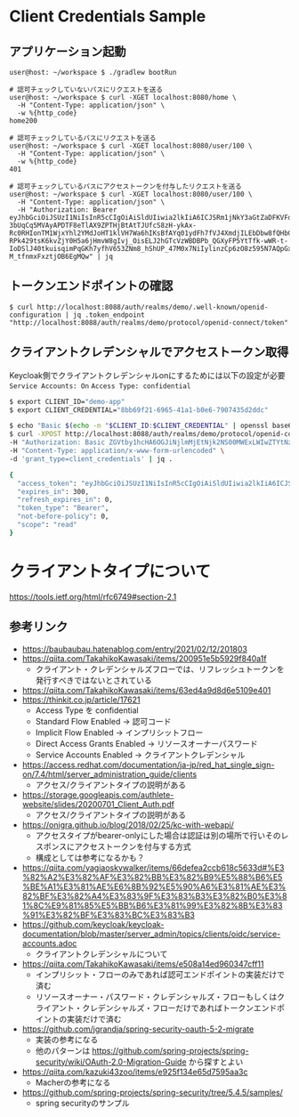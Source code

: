 # Client Credentials Sample

## アプリケーション起動
```ShellSession
user@host: ~/workspace $ ./gradlew bootRun
```

```ShellSession
# 認可チェックしていないパスにリクエストを送る
user@host: ~/workspace $ curl -XGET localhost:8080/home \
  -H "Content-Type: application/json" \
  -w %{http_code}
home200

# 認可チェックしているパスにリクエストを送る
user@host: ~/workspace $ curl -XGET localhost:8080/user/100 \
  -H "Content-Type: application/json" \
  -w %{http_code}
401

# 認可チェックしているパスにアクセストークンを付与したリクエストを送る
user@host: ~/workspace $ curl -XGET localhost:8080/user/100 \
  -H "Content-Type: application/json" \
  -H "Authorization: Bearer eyJhbGciOiJSUzI1NiIsInR5cCIgOiAiSldUIiwia2lkIiA6ICJSRm1jNkY3aGtZaDFKVFd4b25fM09TR1hoZWt5eklDUlMxU3dIS1FJOTZnIn0.eyJleHAiOjE2MTg0NTkxMjMsImlhdCI6MTYxODQ1ODgyMywianRpIjoiZWE5Mzc0N2YtYjkyMS00NTQ2LWI5ZjYtYTE5NDY0ZTJiNzg3IiwiaXNzIjoiaHR0cDovL2xvY2FsaG9zdDo4MDg4L2F1dGgvcmVhbG1zL2RlbW8iLCJzdWIiOiIzZWJiNzFlYS1jNmU4LTRlYzgtYjhhOC0wZDI2ZWQ0MTNmODAiLCJ0eXAiOiJCZWFyZXIiLCJhenAiOiJkZW1vLWFwcCIsImFjciI6IjEiLCJzY29wZSI6InJlYWQiLCJjbGllbnRJZCI6ImRlbW8tYXBwIiwiY2xpZW50SG9zdCI6IjE3Mi4yMC4wLjEiLCJjbGllbnRBZGRyZXNzIjoiMTcyLjIwLjAuMSJ9.dkY849d4GL3daX02efrTYuo364Go4ncSB5OkWbq4u8HYfM-3bUqCq5MVAyAPDTF8eTlAX9ZPTHjBtAtTJUfcS8zH-ykAx-Rc0RHIonTM1WjxYhl2YMdJoHT1klVH7Wa6hIKsBfAYq01ydFh7fVJ4XmdjILEbDbw8fQHbGfIwetCtVxXK-RPk429tsK6kvZjY0H5a6jHmvW8gIvj_OisELJ2hGTcVzWBDBPb_QGXyFP5YtTfk-wWR-t-IoDSlJ40tkuisqimPqGKh7yfhV653ZNm8_hShUP_47M0x7NiIylinzCp6zO8z595N7AQpGxOS8-M_tfnmxFxztjOB6EgMQw" | jq
```


## トークンエンドポイントの確認
```ShellSession
$ curl http://localhost:8088/auth/realms/demo/.well-known/openid-configuration | jq .token_endpoint
"http://localhost:8088/auth/realms/demo/protocol/openid-connect/token"
```

## クライアントクレデンシャルでアクセストークン取得
Keycloak側でクライアントクレデンシャルonにするためには以下の設定が必要
`Service Accounts: On`
`Access Type: confidential`

```bash
$ export CLIENT_ID="demo-app"
$ export CLIENT_CREDENTIAL="8bb69f21-6965-41a1-b0e6-7907435d2ddc"

$ echo "Basic $(echo -n "$CLIENT_ID:$CLIENT_CREDENTIAL" | openssl base64)"
$ curl -XPOST http://localhost:8088/auth/realms/demo/protocol/openid-connect/token \
-H "Authorization: Basic ZGVtby1hcHA6OGJiNjlmMjEtNjk2NS00MWExLWIwZTYtNzkwNzQzNWQyZGRj" \
-H "Content-Type: application/x-www-form-urlencoded" \
-d 'grant_type=client_credentials' | jq .

{
  "access_token": "eyJhbGciOiJSUzI1NiIsInR5cCIgOiAiSldUIiwia2lkIiA6ICJSRm1jNkY3aGtZaDFKVFd4b25fM09TR1hoZWt5eklDUlMxU3dIS1FJOTZnIn0.eyJleHAiOjE2MTg0Mjc4MzEsImlhdCI6MTYxODQyNzUzMSwianRpIjoiZmM3NzUxYzgtY2E4Ni00YjQ4LThiYzMtMTQ2OGViY2NmYWU1IiwiaXNzIjoiaHR0cDovL2xvY2FsaG9zdDo4MDg4L2F1dGgvcmVhbG1zL2RlbW8iLCJzdWIiOiIzZWJiNzFlYS1jNmU4LTRlYzgtYjhhOC0wZDI2ZWQ0MTNmODAiLCJ0eXAiOiJCZWFyZXIiLCJhenAiOiJkZW1vLWFwcCIsImFjciI6IjEiLCJzY29wZSI6InJlYWQiLCJjbGllbnRJZCI6ImRlbW8tYXBwIiwiY2xpZW50SG9zdCI6IjE3Mi4yMC4wLjEiLCJjbGllbnRBZGRyZXNzIjoiMTcyLjIwLjAuMSJ9.YUt72iFJmblTyU3hLiwB8a-UNHaU0UWtwkHu3dWY2i4Xg51PGTRFm5IWp2UAg8jvkSRjKF6A6BbTScd38hDoDqQjKvJPEDXFl5NE-EHsRp6nGwvOSW7GewFSbm8OHr45GSqDsybIy6bTLDKgI08wYC0P6N6Vp-uZrNa2ug-IWZN8VABRiU2o3EHdStJuGdvDQTKSnoyZcHTYDouerzW7ENhERtmma8ISaZHeAif8YBC-li8CM0SJ_zKTfQTILt_a_G_jBfJMe2UsVVmqEUULvrLhaG1V-VUTY5W6xrWV3STN9LHZpal10-2mIjvfrtHsLkNknwOMvQx5Y8EwViRDMw",
  "expires_in": 300,
  "refresh_expires_in": 0,
  "token_type": "Bearer",
  "not-before-policy": 0,
  "scope": "read"
}
```

# クライアントタイプについて
https://tools.ietf.org/html/rfc6749#section-2.1


## 参考リンク
- https://baubaubau.hatenablog.com/entry/2021/02/12/201803
- https://qiita.com/TakahikoKawasaki/items/200951e5b5929f840a1f
  - クライアント・クレデンシャルズフローでは、リフレッシュトークンを発行すべきではないとされている
- https://qiita.com/TakahikoKawasaki/items/63ed4a9d8d6e5109e401
- https://thinkit.co.jp/article/17621
  - Access Type を confidential
  - Standard Flow Enabled → 認可コード
  - Implicit Flow Enabled → インプリシットフロー
  - Direct Access Grants Enabled → リソースオーナーパスワード
  - Service Accounts Enabled → クライアントクレデンシャル
- https://access.redhat.com/documentation/ja-jp/red_hat_single_sign-on/7.4/html/server_administration_guide/clients
  - アクセス/クライアントタイプの説明がある
- https://storage.googleapis.com/authlete-website/slides/20200701_Client_Auth.pdf
  - アクセス/クライアントタイプの説明がある
- https://onigra.github.io/blog/2018/02/25/kc-with-webapi/
  - アクセスタイプがbearer-onlyにした場合は認証は別の場所で行いそのレスポンスにアクセストークンを付与する方式
  - 構成としては参考になるかも？
- https://qiita.com/yagiaoskywalker/items/66defea2ccb618c5633d#%E3%82%A2%E3%82%AF%E3%82%BB%E3%82%B9%E5%88%B6%E5%BE%A1%E3%81%AE%E6%8B%92%E5%90%A6%E3%81%AE%E3%82%BF%E3%82%A4%E3%83%9F%E3%83%B3%E3%82%B0%E3%81%8C%E9%81%85%E5%BB%B6%E3%81%99%E3%82%8B%E3%83%91%E3%82%BF%E3%83%BC%E3%83%B3
- https://github.com/keycloak/keycloak-documentation/blob/master/server_admin/topics/clients/oidc/service-accounts.adoc
  - クライアントクレデンシャルについて
- https://qiita.com/TakahikoKawasaki/items/e508a14ed960347cff11
  - インプリシット・フローのみであれば認可エンドポイントの実装だけで済む
  - リソースオーナー・パスワード・クレデンシャルズ・フローもしくはクライアント・クレデンシャルズ・フローだけであればトークンエンドポイントの実装だけで済む
- https://github.com/jgrandja/spring-security-oauth-5-2-migrate
  - 実装の参考になる
  - 他のパターンは https://github.com/spring-projects/spring-security/wiki/OAuth-2.0-Migration-Guide から探すとよい
- https://qiita.com/kazuki43zoo/items/e925f134e65d7595aa3c
  - Macherの参考になる
- https://github.com/spring-projects/spring-security/tree/5.4.5/samples/
  - spring securityのサンプル